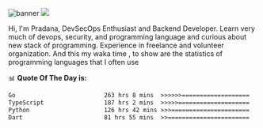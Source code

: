 ![banner](.github/banner-profile.jpeg)
<img src="https://user-images.githubusercontent.com/73097560/115834477-dbab4500-a447-11eb-908a-139a6edaec5c.gif"></p>

Hi, I'm Pradana, DevSecOps Enthusiast and Backend Developer. Learn very much of devops, security, and programming language and curious about new stack of programming. Experience in freelance and volunteer organization. And this my waka time , to show are the statistics of programming languages that I often use

📊 **Quote Of The Day is:**
<!--START_SECTION:waka-->

```txt
Go                         263 hrs 8 mins  >>>>>>===================   25.64 %
TypeScript                 187 hrs 2 mins  >>>>>====================   18.22 %
Python                     126 hrs 42 mins >>>======================   12.35 %
Dart                       81 hrs 55 mins  >>=======================   07.98 %
```

<!--END_SECTION:waka-->

